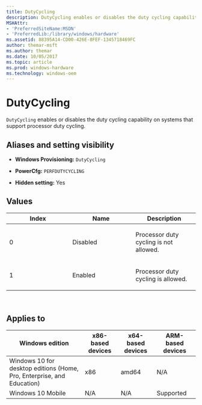 ```yaml
---
title: DutyCycling
description: DutyCycling enables or disables the duty cycling capability on systems that support processor duty cycling.
MSHAttr:
- 'PreferredSiteName:MSDN'
- 'PreferredLib:/library/windows/hardware'
ms.assetid: 88395A14-CD00-426E-8FEF-1345718469FC
author: themar-msft
ms.author: themar
ms.date: 10/05/2017
ms.topic: article
ms.prod: windows-hardware
ms.technology: windows-oem
---
```


# DutyCycling


`DutyCycling` enables or disables the duty cycling capability on systems that support processor duty cycling.

## <span id="Aliases_and_setting_visibility"></span><span id="aliases_and_setting_visibility"></span><span id="ALIASES_AND_SETTING_VISIBILITY"></span>Aliases and setting visibility


-   **Windows Provisioning:** `DutyCycling`

-   **PowerCfg:** `PERFDUTYCYCLING`

-   **Hidden setting:** Yes

## <span id="Values"></span><span id="values"></span><span id="VALUES"></span>Values


<table>
<colgroup>
<col width="33%" />
<col width="33%" />
<col width="33%" />
</colgroup>
<thead>
<tr class="header">
<th>Index</th>
<th>Name</th>
<th>Description</th>
</tr>
</thead>
<tbody>
<tr class="odd">
<td><p>0</p></td>
<td><p>Disabled</p></td>
<td><p>Processor duty cycling is not allowed.</p></td>
</tr>
<tr class="even">
<td><p>1</p></td>
<td><p>Enabled</p></td>
<td><p>Processor duty cycling is allowed.</p></td>
</tr>
</tbody>
</table>

 

## <span id="Applies_to"></span><span id="applies_to"></span><span id="APPLIES_TO"></span>Applies to


| Windows edition                                                        | x86-based devices | x64-based devices | ARM-based devices |
|------------------------------------------------------------------------|-------------------|-------------------|-------------------|
| Windows 10 for desktop editions (Home, Pro, Enterprise, and Education) | x86               | amd64             | N/A               |
| Windows 10 Mobile                                                      | N/A               | N/A               | Supported         |
